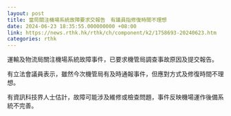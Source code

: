 ```yaml
---
layout: post
title: 當局關注機場系統故障要求交報告　有議員指修復時間不理想
date: 2024-06-23 18:35:55.000000000 +08:00
link: https://news.rthk.hk/rthk/ch/component/k2/1758693-20240623.htm
categories: rthk
---
```


運輸及物流局關注機場系統故障事件，已要求機管局調查事故原因及提交報告。

有立法會議員表示，雖然今次機管局有及時通報事件，但應對方式及修復時間不理想。

有資訊科技界人士估計，故障可能涉及維修或檢查問題，事件反映機場運作後備系統不完善。
